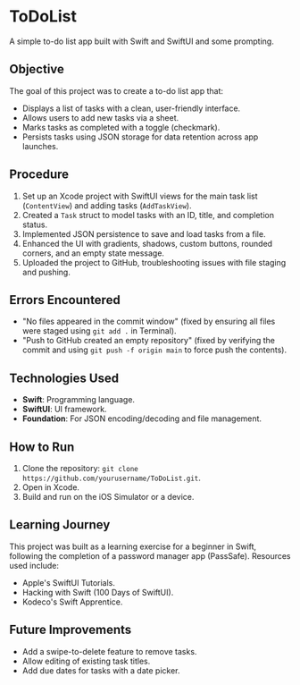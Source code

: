 # ToDoList

A simple to-do list app built with Swift and SwiftUI and some prompting.

## Objective
The goal of this project was to create a to-do list app that:
- Displays a list of tasks with a clean, user-friendly interface.
- Allows users to add new tasks via a sheet.
- Marks tasks as completed with a toggle (checkmark).
- Persists tasks using JSON storage for data retention across app launches.

## Procedure
1. Set up an Xcode project with SwiftUI views for the main task list (`ContentView`) and adding tasks (`AddTaskView`).
2. Created a `Task` struct to model tasks with an ID, title, and completion status.
3. Implemented JSON persistence to save and load tasks from a file.
4. Enhanced the UI with gradients, shadows, custom buttons, rounded corners, and an empty state message.
5. Uploaded the project to GitHub, troubleshooting issues with file staging and pushing.

## Errors Encountered
- "No files appeared in the commit window" (fixed by ensuring all files were staged using `git add .` in Terminal).
- "Push to GitHub created an empty repository" (fixed by verifying the commit and using `git push -f origin main` to force push the contents).

## Technologies Used
- **Swift**: Programming language.
- **SwiftUI**: UI framework.
- **Foundation**: For JSON encoding/decoding and file management.

## How to Run
1. Clone the repository: `git clone https://github.com/yourusername/ToDoList.git`.
2. Open in Xcode.
3. Build and run on the iOS Simulator or a device.

## Learning Journey
This project was built as a learning exercise for a beginner in Swift, following the completion of a password manager app (PassSafe). Resources used include:
- Apple's SwiftUI Tutorials.
- Hacking with Swift (100 Days of SwiftUI).
- Kodeco's Swift Apprentice.

## Future Improvements
- Add a swipe-to-delete feature to remove tasks.
- Allow editing of existing task titles.
- Add due dates for tasks with a date picker.
